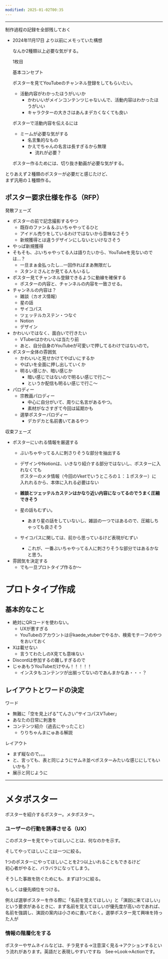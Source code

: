 ```yaml
---
modified: 2025-01-02T00:35
---
```

  

  

---

制作過程の記録を全部残しておく

  

- 2024年11月17日 より以前にメモっていた構想
    
    なんか2種類以上必要な気がする。
    
      
    
    1枚目
    
    基本コンセプト
    
    ポスターを見てYouTubeのチャンネル登録をしてもらいたい。
    
    - 活動内容がわかったほうがいいか
        - かわいいがメインコンテンツじゃないんで、活動内容はわかったほうがいい
        - キャラクターの大きさはあんまデカくなくても良い
    
      
    
    ポスターで活動内容を伝えるには
    
    - ミームが必要な気がする
        - 名言集的なもの
        - かえでちゃんの名言は長すぎるから無理
            - 流れが必要？
    
      
    
    ポスター作るためには、切り抜き動画が必要な気がする。
    

  

とりあえず２種類のポスターが必要だと感じたけど、  
まず汎用の１種類作る。  

  

## ポスター要求仕様を作る（RFP）

  

発散フェーズ

- ポスターの前で記念撮影するやつ
    - 既存のファン＆＆ぶいちゃやってるひと
    - アイドル売りをしているわけではないから意味なさそう
    - 新規獲得とは違うデザインにしないといけなさそう
- やっぱ新規獲得
- そもそも、ぶいちゃやってる人は語りたいから、YouTubeを見ないのでは…？
    - 一旦まぁ金払ったし…一回作ればまあ無限だし
    - スタンミさんとか見てる人もいるし
- ポスター見てチャンネル登録できるように動線を確保する
    - ポスターの内容と、チャンネルの内容を一致させる。
- チャンネルの内容は？
    - 雑談（カオス情報）
    - 星の話
    - サイコパス
    - ツェッテルカステン・つなぐ
    - Notion
    - デザイン
- かわいいではなく、面白いで行きたい
    - VTuberはかわいいは当たり前
    - あと、自分自身のYouTubeが可愛いで押してるわけではないので。
- ポスター全体の雰囲気
    - かわいいと見せかけてやばいにするか
    - やばいを全面に押し出していくか
    - 明るい感じか、暗い感じか
        - 暗い感じではないので明るい感じで行こ～
        - というか配信も明るい感じで行こ～
- パロディー
    - 宗教画パロディー
        - 中心に自分がいて、周りに名言があるやつ。
        - 素材がなさすぎて今回は延期かも
    - 選挙ポスターパロディー
        - デカデカと名前書いてあるやつ

  

  

  

収束フェーズ

- ポスターにいれる情報を厳選する
    - ぶいちゃやってる人に刺さりそうな部分を抽出する
    - デザインやNotionは、いきなり紹介する部分ではないし、ポスターに入れなくても  
        ポスターのメタ情報（今回のVketでいうところの１：１ポスター）に  
        入れれるから、本体に入れる必要はない  
        
    - **雑談とツェッテルカステンはかなり近い内容になってるのでうまく圧縮できそう**
    - 星の話もむずい。
        - あまり星の話をしていないし、雑談の一つではあるので、圧縮しちゃっても良さそう
    - サイコパスに関しては、前から思っているけど表現がむずい
        - これが、一番ぶいちゃやってる人に刺さりそうな部分ではあるかなと思う。
- 雰囲気を決定する
    - でも一旦プロトタイプ作るか～

  

  

# プロトタイプ作成

  

## 基本的なこと

- 絶対にQRコードを使わない。
    - UXが悪すぎる
    - YouTubeのアカウントは＠kaede_vtuberでやるか、検索モチーフのやつをおいておく
- Xは載せない
    - 言うてわたしのX見ても意味ない
- Discordは参加するの難しすぎるので
- じゃあもうYouTubeだけやん！！！！！
    - インスタもコンテンツが出揃ってないのであんまかなあ・・・？

  

## レイアウトとワードの決定

  

ワード

- 無難に「空を見上げる"てんさい”サイコパスVTuber」
- あなたの日常に刺激を
- コンテンツ紹介（過去にやったこと）
    - りりちゃんまにゅある解説

  

レイアウト

- まず縦なので。。。
- と、言っても、表と同じようにサムネ並べポスターみたいな感じにしてもいいかも？
- 展示と同じように

  

  

  

---

  

# メタポスター

ポスターを紹介するポスター。メタポスター。

  

### ユーザーの行動を誘導させる（UX）

このポスターを見てやってほしいことは、何なのかを示す。

そしてやってほしいことは一つに絞る。

1つのポスターにやってほしいことを2つ以上いれることもできるけど  
初心者がやると、バラバラになってしまう。  

そうした事故を防ぐためにも、まずは1つに絞る。

もしくは優先順位をつける。

例えば選挙ポスターを作る際に「名前を覚えてほしい」と「演説に来てほしい」という要求があるときに、まず名前を覚えてほしいが優先度が高いのであれば、  
名前を強調し、演説の案内は小さめに書いておく。選挙ポスター見て興味を持った人が  

  

### 情報の階層化をする

ポスターやサムネイルなどは、チラ見する→注意深く見る→アクションするという流れがあります。英語だと表現しやすいですね　See→Look→Actionです。